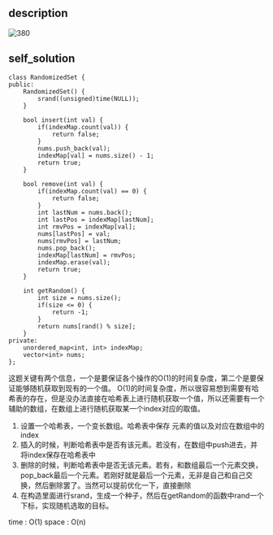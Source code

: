 ## description
![380](https://github.com/ethan686/leetcode/assets/73508499/8eb034bf-9dca-435d-a8ec-2302bb38fdea)
## self_solution 
```
class RandomizedSet {
public:
    RandomizedSet() {
        srand((unsigned)time(NULL));
    }
    
    bool insert(int val) {
        if(indexMap.count(val)) {
            return false;
        }
        nums.push_back(val);
        indexMap[val] = nums.size() - 1;
        return true;
    }
    
    bool remove(int val) {
        if(indexMap.count(val) == 0) {
            return false;
        }
        int lastNum = nums.back();
        int lastPos = indexMap[lastNum];
        int rmvPos = indexMap[val];
        nums[lastPos] = val;
        nums[rmvPos] = lastNum;
        nums.pop_back();
        indexMap[lastNum] = rmvPos;
        indexMap.erase(val);
        return true;
    }
    
    int getRandom() {
        int size = nums.size();
        if(size <= 0) {
            return -1;
        }
        return nums[rand() % size];
    }
private:
    unordered_map<int, int> indexMap;
    vector<int> nums;
};
```
这题关键有两个信息，一个是要保证各个操作的O(1)的时间复杂度，第二个是要保证能够随机获取到现有的一个值。
O(1)的时间复杂度，所以很容易想到需要有哈希表的存在，但是没办法直接在哈希表上进行随机获取一个值，所以还需要有一个辅助的数组，在数组上进行随机获取某一个index对应的取值。

1. 设置一个哈希表，一个变长数组。哈希表中保存 元素的值以及对应在数组中的index
2. 插入的时候，判断哈希表中是否有该元素。若没有，在数组中push进去，并将index保存在哈希表中
3. 删除的时候，判断哈希表中是否无该元素。若有，和数组最后一个元素交换，pop_back最后一个元素。若刚好就是最后一个元素，无非是自己和自己交换，然后删除罢了。当然可以提前优化一下，直接删除
4. 在构造里面进行srand，生成一个种子，然后在getRandom的函数中rand一个下标，实现随机选取的目标。

time : O(1)
space : O(n)
